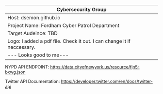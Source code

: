 |Cybersecurity Group|
|-------------------|
|Host: dsemon.github.io|
|Project Name: Fordham Cyber Patrol Department|
|Target Audeince: TBD|
|Logo: I added a pdf file. Check it out. I can change it if neccessary.|
|--- Looks good to me---|


NYPD API ENDPOINT: https://data.cityofnewyork.us/resource/fjn5-bxwg.json

Twitter API Documentation: https://developer.twitter.com/en/docs/twitter-api
